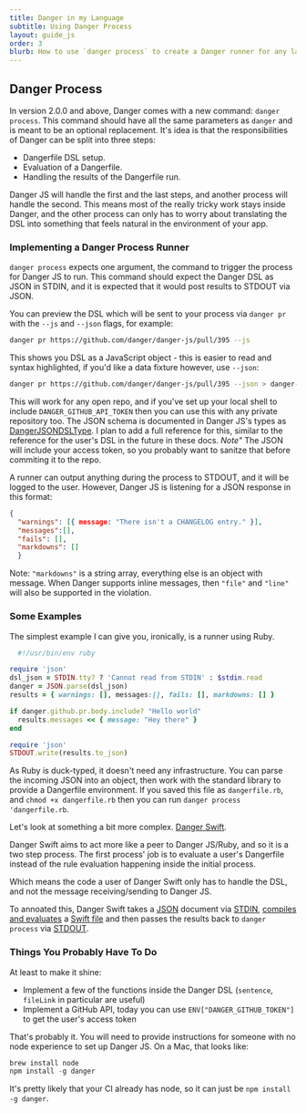 ```yaml
---
title: Danger in my Language
subtitle: Using Danger Process
layout: guide_js
order: 3
blurb: How to use `danger process` to create a Danger runner for any language.
---
```


## Danger Process

In version 2.0.0 and above, Danger comes with a new command: `danger process`. This command should have all the same parameters as `danger` and is meant to be an optional replacement. It's idea is that the responsibilities of Danger can
be split into three steps:

* Dangerfile DSL setup.
* Evaluation of a Dangerfile.
* Handling the results of the Dangerfile run.

Danger JS will handle the first and the last steps, and another process will handle the second. This means most of the 
really tricky work stays inside Danger, and the other process can only has to worry about translating the DSL into something
that feels natural in the environment of your app.

### Implementing a Danger Process Runner

`danger process` expects one argument, the command to trigger the process for Danger JS to run. This command should 
expect the Danger DSL as JSON in STDIN, and it is expected that it would post results to STDOUT via JSON. 

You can preview the DSL which will be sent to your process via `danger pr` with the `--js` and `--json` flags, for example:

```sh
danger pr https://github.com/danger/danger-js/pull/395 --js 
```

This shows you DSL as a JavaScript object - this is easier to read and syntax highlighted, if you'd like a data fixture however, use `--json`:

```sh
danger pr https://github.com/danger/danger-js/pull/395 --json > danger-js-395.dsl.json
```

This will work for any open repo, and if you've set up your local shell to include `DANGER_GITHUB_API_TOKEN` then you can
use this with any private repository too. The JSON schema is documented in Danger JS's types as [DangerJSONDSLType][]. I
plan to add a full reference for this, similar to the reference for the user's DSL in the future in these docs. _Note"_ The JSON will include your access token, so you probably want to sanitze that before commiting it to the repo.

A runner can output anything during the process to STDOUT, and it will be logged to the user. However, Danger JS is 
listening for a JSON response in this format:

```json
{ 
  "warnings": [{ message: "There isn't a CHANGELOG entry." }], 
  "messages":[], 
  "fails": [], 
  "markdowns": [] 
  }
```

Note: `"markdowns"` is a string array, everything else is an object with message. When Danger supports inline messages,
then `"file"` and `"line"` will also be supported in the violation.

### Some Examples

The simplest example I can give you, ironically, is a runner using Ruby.

```ruby
  #!/usr/bin/env ruby

require 'json'
dsl_json = STDIN.tty? ? 'Cannot read from STDIN' : $stdin.read
danger = JSON.parse(dsl_json)
results = { warnings: [], messages:[], fails: [], markdowns: [] }

if danger.github.pr.body.include? "Hello world"
  results.messages << { message: "Hey there" }
end

require 'json'
STDOUT.write(results.to_json)
```

As Ruby is duck-typed, it doesn't need any infrastructure. You can parse the incoming JSON into an object, then work with the
standard library to provide a Dangerfile environment. If you saved this file as `dangerfile.rb`, and `chmod +x dangerfile.rb` then you can run `danger process 'dangerfile.rb`.

Let's look at something a bit more complex. [Danger Swift][danger-swift]. 

Danger Swift aims to act more like a peer to Danger JS/Ruby, and so it is a two step process. The first process' job
is to evaluate a user's Dangerfile instead of the rule evaluation happening inside the initial process. 

Which means the code a user of Danger Swift only has to handle the DSL, and not the message receiving/sending to Danger JS. 

To annoated this, Danger Swift takes a [JSON][swift-json] document via [STDIN][swift-stdin], [compiles and evaluates][swift-eval] a [Swift file][swift-dangerfile] and then passes the results back to `danger process` via [STDOUT][swift-stdout].

### Things You Probably Have To Do

At least to make it shine:

* Implement a few of the functions inside the Danger DSL (`sentence`, `fileLink` in particular are useful)
* Implement a GitHub API, today you can use `ENV["DANGER_GITHUB_TOKEN"]` to get the user's access token

That's probably it. You will need to provide instructions for someone with no node experience to set up Danger JS. On a
Mac, that looks like:

```js
brew install node
npm install -g danger
```

It's pretty likely that your CI already has node, so it can just be `npm install -g danger`.


[danger-swift]: https://github.com/danger/danger-swift
[swift-json]: https://github.com/danger/danger-swift/blob/master/fixtures/eidolon_609.json
[swift-stdin]: https://github.com/danger/danger-swift/blob/1576e336e41698861456533463c8821675427258/Sources/Runner/main.swift#L9-L11
[swift-eval]: https://github.com/danger/danger-swift/blob/1576e336e41698861456533463c8821675427258/Sources/Runner/main.swift#L23-L40
[swift-dangerfile]: https://github.com/danger/danger-swift/blob/1576e336e41698861456533463c8821675427258/Dangerfile.swift
[swift-stdout]: https://github.com/danger/danger-swift/blob/1576e336e41698861456533463c8821675427258/Sources/Runner/main.swift#L48-L50
[swift-first-pr]: https://github.com/danger/danger-swift/pull/12
[DangerJSONDSLType]: https://github.com/danger/danger-js/blob/master/source/dsl/DangerDSL.ts
